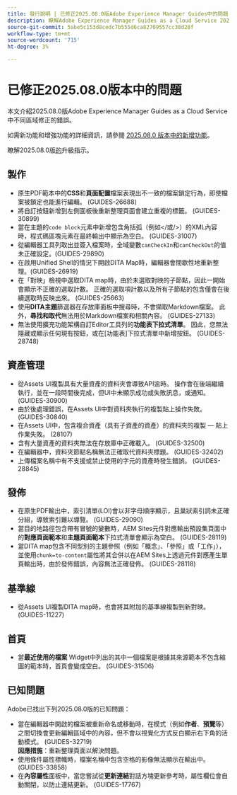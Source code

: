 ```yaml
---
title: 發行說明 | 已修正2025.08.0版Adobe Experience Manager Guides中的問題
description: 瞭解Adobe Experience Manager Guides as a Cloud Service 2025.08.0版中的錯誤修正。
source-git-commit: 5abe5c153d8cedc7b555d6ca82709557cc38d28f
workflow-type: tm+mt
source-wordcount: '715'
ht-degree: 3%

---
```


# 已修正2025.08.0版本中的問題

本文介紹2025.08.0版Adobe Experience Manager Guides as a Cloud Service中不同區域修正的錯誤。

如需新功能和增強功能的詳細資訊，請參閱 [2025.08.0 版本中的新增功能](whats-new-2025-08-0.md)。

瞭解2025.08.0版[的](upgrade-instructions-2025-08-0.md)升級指示。

## 製作

- 原生PDF範本中的&#x200B;**CSS**&#x200B;和&#x200B;**頁面配置**&#x200B;檔案表現出不一致的檔案鎖定行為，即使檔案被鎖定也能進行編輯。 (GUIDES-26688)
- 將自訂按鈕新增到左側面板後重新整理頁面會建立重複的標籤。 (GUIDES-30899)
- 當在主題的`code block`元素中新增包含角括弧（例如&lt;/或/>）的XML內容時，程式碼區塊元素在最終輸出中顯示為空白。 (GUIDES-31007)
- 從編輯器工具列取出並簽入檔案時，全域變數`canCheckIn`和`canCheckOut`的值未正確設定。(GUIDES-29890)
- 在啟用Unified Shell的情況下開啟DITA Map時，編輯器會間歇性地重新整理。(GUIDES-26919)
- 在「對映」檢視中選取DITA map時，由於未選取對映的子節點，因此一開始會顯示不正確的選取計數。 正確的選取項計數以及所有子節點的包含僅會在後續選取時反映出來。 (GUIDES-25663)
- 使用&#x200B;**DITA主題**&#x200B;篩選器在存放庫面板中搜尋時，不會擷取Markdown檔案。 此外，**尋找和取代**&#x200B;無法用於Markdown檔案和相關內容。 (GUIDES-27133)
- 無法使用擴充功能架構自訂Editor工具列的&#x200B;**功能表下拉式清單**。 因此，您無法隱藏或顯示任何現有按鈕，或在[功能表]下拉式清單中新增按鈕。 (GUIDES-28748)

## 資產管理

- 從Assets UI複製具有大量資產的資料夾會導致API逾時。 操作會在後端繼續執行，並在一段時間後完成，但UI中未顯示成功或失敗訊息，或通知。 (GUIDES-30900)
- 由於後處理錯誤，在Assets UI中對資料夾執行的複製貼上操作失敗。 (GUIDES-30840)
- 在Assets UI中，包含複合資產（具有子資產的資產）的資料夾的複製 — 貼上作業失敗。 (28107)
- 含有大量資產的資料夾無法在存放庫中正確載入。 (GUIDES-32500)
- 在編輯器中，資料夾節點名稱無法正確取代資料夾標題。 (GUIDES-32402)
- 上傳檔案名稱中有不支援或禁止使用的字元的資產時發生錯誤。 (GUIDES-28845)

## 發佈

- 在原生PDF輸出中，索引清單(LOI)會以非字母順序顯示，且巢狀索引詞未正確分組，導致索引難以導覽。 (GUIDES-29090)
- 當目的地路徑包含帶有冒號的變數時，AEM Sites元件對應輸出預設集頁面中的&#x200B;**對應頁面範本**&#x200B;和&#x200B;**主題頁面範本**&#x200B;下拉式清單會顯示為空白。 (GUIDES-28119)
- 當DITA map包含不同型別的主題參照（例如「概念」、「參照」或「工作」），並使用`chunk=to-content`屬性將其合併以在AEM Sites上透過元件對應產生單頁輸出時，由於發佈錯誤，內容無法正確發佈。 (GUIDES-28118)

## 基準線

- 從Assets UI複製DITA map時，也會將其附加的基準線複製到新對映。 (GUIDES-11227)

## 首頁

- 當&#x200B;**最近使用的檔案** Widget中列出的其中一個檔案是根據其來源範本不包含縮圖的範本時，首頁會變成空白。 (GUIDES-31506)

## 已知問題

Adobe已找出下列2025.08.0版的已知問題：

- 當在編輯器中開啟的檔案被重新命名或移動時，在模式（例如&#x200B;**作者**、**預覽**&#x200B;等）之間切換會更新編輯區域中的內容，但不會以視覺化方式反白顯示右下角的活動模式。 (GUIDES-32719) <br> **因應措施**：重新整理頁面以解決問題。
- 使用條件屬性標幟時，檔案名稱中包含空格的影像無法顯示在輸出中。 (GUIDES-33858)
- 在&#x200B;**內容屬性**&#x200B;面板中，當您嘗試從&#x200B;**更新連結**&#x200B;對話方塊更新參考時，屬性欄位會自動關閉，以防止連結更新。 (GUIDES-17767)



